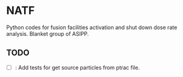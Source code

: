 # NATF
Python codes for fusion facilities activation and shut down dose rate analysis. Blanket group of ASIPP. 

## TODO
- [ ] : Add tests for get source particles from ptrac file.
